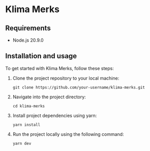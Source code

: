 # Klima Merks

## Requirements
- Node.js 20.9.0

## Installation and usage
To get started with Klima Merks, follow these steps:

1. Clone the project repository to your local machine:
   
   ```
   git clone https://github.com/your-username/klima-merks.git
   ```

2. Navigate into the project directory:

   ```
   cd klima-merks
   ```

3. Install project dependencies using yarn:
   
   ```
   yarn install
   ```

4. Run the project locally using the following command:
   
   ```
   yarn dev
   ```
